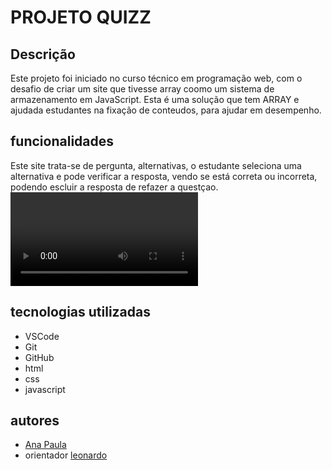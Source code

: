 # PROJETO QUIZZ
## Descrição
Este projeto foi iniciado no curso técnico em programação web, com o desafio de criar um site que tivesse array coomo um sistema de armazenamento em JavaScript. Esta é uma solução que tem ARRAY e ajudada estudantes na fixação de conteudos, para ajudar em desempenho.
## funcionalidades
Este site trata-se de pergunta, alternativas, o estudante seleciona uma alternativa e pode verificar a resposta, vendo se está correta ou incorreta, podendo escluir a resposta de refazer a questçao.  
![gif](gif/imagemk.mp4)  
## tecnologias utilizadas
- VSCode
- Git
- GitHub
- html
- css
- javascript
## autores
- [Ana Paula](https://github.com/anapaulacd)
- orientador [leonardo](https://github.com/LeonardoRochaMarista)

